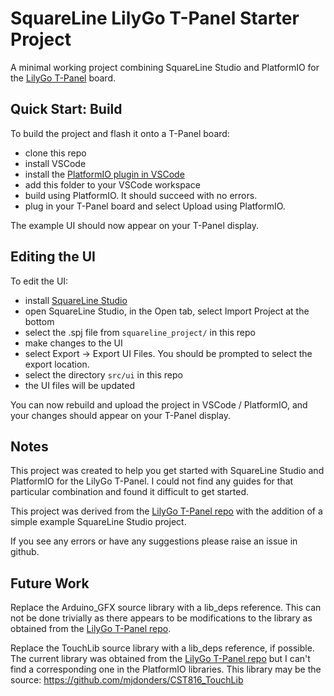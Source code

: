 # SquareLine LilyGo T-Panel Starter Project

A minimal working project combining SquareLine Studio and PlatformIO for the
[LilyGo T-Panel](https://lilygo.cc/products/t-panel-s3) board.

## Quick Start: Build

To build the project and flash it onto a T-Panel board:

- clone this repo
- install VSCode
- install the [PlatformIO plugin in VSCode](https://platformio.org/install/ide?install=vscode)
- add this folder to your VSCode workspace
- build using PlatformIO. It should succeed with no errors.
- plug in your T-Panel board and select Upload using PlatformIO.

The example UI should now appear on your T-Panel display.

## Editing the UI

To edit the UI:

- install [SquareLine Studio](https://squareline.io/downloads)
- open SquareLine Studio, in the Open tab, select Import Project at the bottom
- select the .spj file from `squareline_project/` in this repo
- make changes to the UI
- select Export -> Export UI Files. You should be prompted to select the export location.
- select the directory `src/ui` in this repo
- the UI files will be updated

You can now rebuild and upload the project in VSCode / PlatformIO,
and your changes should appear on your T-Panel display.

## Notes

This project was created to help you get started with SquareLine Studio
and PlatformIO for the LilyGo T-Panel. I could not find any guides
for that particular combination and found it difficult to get started.

This project was derived from the [LilyGo T-Panel repo](https://github.com/Xinyuan-LilyGO/T-Panel)
with the addition of a simple example SquareLine Studio project.

If you see any errors or have any suggestions please raise an issue
in github.

## Future Work

Replace the Arduino_GFX source library with a lib_deps reference. This can
not be done trivially as there appears to be modifications to the library
as obtained from the [LilyGo T-Panel repo](https://github.com/Xinyuan-LilyGO/T-Panel).

Replace the TouchLib source library with a lib_deps reference, if possible.
The current library was obtained from the [LilyGo T-Panel repo](https://github.com/Xinyuan-LilyGO/T-Panel)
but I can't find a corresponding one in the PlatformIO libraries.
This library may be the source: https://github.com/mjdonders/CST816_TouchLib
